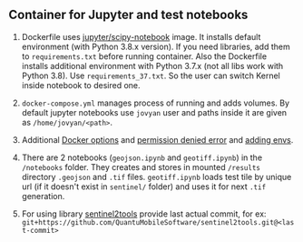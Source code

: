 ## Container for Jupyter and test notebooks

1. Dockerfile uses [jupyter/scipy-notebook](https://jupyter-docker-stacks.readthedocs.io/en/latest/using/selecting.html)
image. It installs default environment (with Python 3.8.x version). If you need libraries, 
add them to `requirements.txt` before running container. Also the Dockerfile installs additional 
environment with Python 3.7.x (not all libs work with Python 3.8). Use `requirements_37.txt`.
So the user can switch Kernel inside notebook to desired one.

2. `docker-compose.yml` manages process of running and adds volumes. By default jupyter notebooks 
use `jovyan` user and paths inside it are given as `/home/jovyan/<path>`.

3. Additional [Docker options](https://jupyter-docker-stacks.readthedocs.io/en/latest/using/common.html#Docker-Options)
and [permission denied error](https://github.com/jupyter/docker-stacks/issues/885) and
[adding envs](https://jupyter-docker-stacks.readthedocs.io/en/latest/using/recipes.html#using-pip-install-or-conda-install-in-a-child-docker-image).

4. There are 2 notebooks (`geojson.ipynb` and `geotiff.ipynb`) in the `/notebooks` folder.
They creates and stores in mounted `/results` directory `.geojson` and `.tif` files.
`geotiff.ipynb` loads test tile by unique url (if it doesn't exist in `sentinel/` folder) and uses it
for next `.tif` generation. 

5. For using library [sentinel2tools](https://github.com/QuantuMobileSoftware/sentinel2tools)
provide last actual commit, for ex: `git+https://github.com/QuantuMobileSoftware/sentinel2tools.git@<last-commit>`



